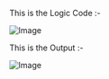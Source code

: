 This is the Logic Code :-

![Image](https://github.com/user-attachments/assets/d769a724-ad7d-47c4-96b1-f278401352a9)





This is the Output :-

![Image](https://github.com/user-attachments/assets/389c93f4-17b3-4257-8737-5d8037ce56e8)
